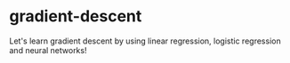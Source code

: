 # gradient-descent
Let's learn gradient descent by using linear regression, logistic regression and neural networks!
